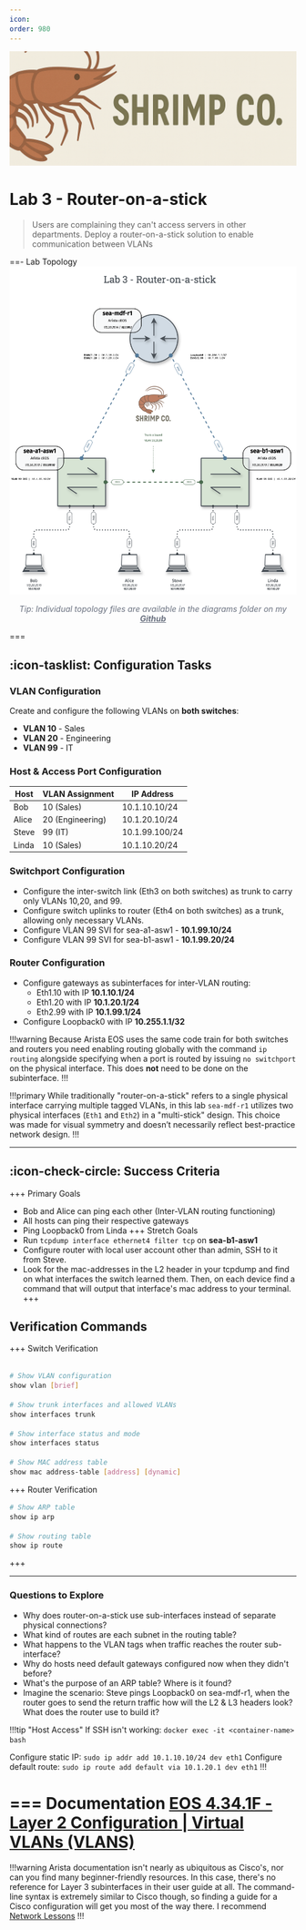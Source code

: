 ```yaml
---
icon:
order: 980
---
```

![](/static/network-academy/shrimpco/banner.png)

# Lab 3 - Router-on-a-stick
> Users are complaining they can't access servers in other departments. Deploy a router-on-a-stick solution to enable communication between VLANs

==- Lab Topology
![](https://raw.githubusercontent.com/network-chadmin/containerlab/refs/heads/main/network-academy/shrimp-co/diagrams/03_router-on-a-stick.png)

<p style="font-style: italic; color: #6b7280; font-size: 0.875rem; margin-top: 8px; text-align: center;">
<em>Tip: Individual topology files are available in the diagrams folder on my<strong><a href="https://github.com/network-chadmin/containerlab/tree/main/network-academy/shrimp-co/diagrams" style="color: #6b7280;"> Github</a></strong></em>
</p>
===

## :icon-tasklist: Configuration Tasks

### VLAN Configuration

Create and configure the following VLANs on **both switches**:

- **VLAN 10** - Sales
- **VLAN 20** - Engineering 
- **VLAN 99** - IT

### Host & Access Port Configuration

| **Host** | **VLAN Assignment** | **IP Address** |
|------|------|------|
| Bob | 10 (Sales) | 10.1.10.10/24 |
| Alice | 20 (Engineering) | 10.1.20.10/24 |
| Steve | 99 (IT) | 10.1.99.100/24 |
| Linda | 10 (Sales) | 10.1.10.20/24 |

### Switchport Configuration

- Configure the inter-switch link (Eth3 on both switches) as trunk to carry only VLANs 10,20, and 99.
- Configure switch uplinks to router (Eth4 on both switches) as a trunk, allowing only necessary VLANs.
- Configure VLAN 99 SVI for sea-a1-asw1 - **10.1.99.10/24**
- Configure VLAN 99 SVI for sea-b1-asw1 - **10.1.99.20/24**

### Router Configuration

- Configure gateways as subinterfaces for inter-VLAN routing:
    - Eth1.10 with IP **10.1.10.1/24**
    - Eth1.20 with IP **10.1.20.1/24**
    - Eth2.99 with IP **10.1.99.1/24**
- Configure Loopback0 with IP **10.255.1.1/32**

!!!warning
Because Arista EOS uses the same code train for both switches and routers you need enabling routing globally with the command `ip routing` alongside specifying when a port is routed by issuing `no switchport` on the physical interface.  This does **not** need to be done on the subinterface.
!!!

!!!primary
While traditionally "router-on-a-stick" refers to a single physical interface carrying multiple tagged VLANs, in this lab `sea-mdf-r1` utilizes two physical interfaces (`Eth1` and `Eth2`) in a "multi-stick" design.  This choice was made for visual symmetry and doesn’t necessarily reflect best-practice network design.
!!!

---

## :icon-check-circle: Success Criteria

+++ Primary Goals
- Bob and Alice can ping each other (Inter-VLAN routing functioning)
- All hosts can ping their respective gateways
- Ping Loopback0 from Linda
+++ Stretch Goals
- Run `tcpdump interface ethernet4 filter tcp` on **sea-b1-asw1**
- Configure router with local user account other than admin, SSH to it from Steve.
- Look for the mac-addresses in the L2 header in your tcpdump and find on what interfaces the switch learned them.  Then, on each device find a command that will output that interface's mac address to your terminal.
+++

## Verification Commands
+++ Switch Verification
```bash

# Show VLAN configuration
show vlan [brief]

# Show trunk interfaces and allowed VLANs
show interfaces trunk

# Show interface status and mode
show interfaces status

# Show MAC address table
show mac address-table [address] [dynamic] 
```
+++ Router Verification
```bash
# Show ARP table
show ip arp

# Show routing table
show ip route
```
+++

---

### Questions to Explore
- Why does router-on-a-stick use sub-interfaces instead of separate physical connections?
- What kind of routes are each subnet in the routing table?
- What happens to the VLAN tags when traffic reaches the router sub-interface?
- Why do hosts need default gateways configured now when they didn't before?
- What's the purpose of an ARP table? Where is it found?
- Imagine the scenario: Steve pings Loopback0 on sea-mdf-r1, when the router goes to send the return traffic how will the L2 & L3 headers look? What does the router use to build it?

!!!tip "Host Access"
If SSH isn't working: `docker exec -it <container-name> bash`

Configure static IP: `sudo ip addr add 10.1.10.10/24 dev eth1`
Configure default route: `sudo ip route add default via 10.1.20.1 dev eth1`
!!!

=== Documentation
[EOS 4.34.1F - Layer 2 Configuration | Virtual VLANs (VLANS)](https://www.arista.com/en/um-eos/eos-virtual-lans-vlans)
===

!!!warning
Arista documentation isn't nearly as ubiquitous as Cisco's, nor can you find many beginner-friendly resources.  In this case, there's no reference for Layer 3 subinterfaces in their user guide at all.  The command-line syntax is extremely similar to Cisco though, so finding a guide for a Cisco configuration will get you most of the way there.  I recommend [Network Lessons](https://www.network.lessons.com)
!!!